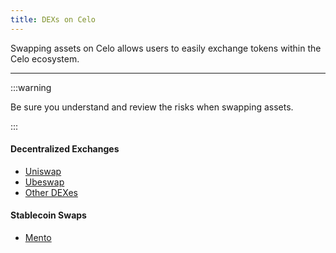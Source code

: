 ```yaml
---
title: DEXs on Celo
---
```


Swapping assets on Celo allows users to easily exchange tokens within the Celo ecosystem.

---

:::warning

Be sure you understand and review the risks when swapping assets.

:::

#### Decentralized Exchanges

- [Uniswap](https://app.uniswap.org/)
- [Ubeswap](https://app.ubeswap.org/#/swap)
- [Other DEXes](https://coinmarketcap.com/currencies/celo/)

#### Stablecoin Swaps

- [Mento](https://app.mento.org/)
